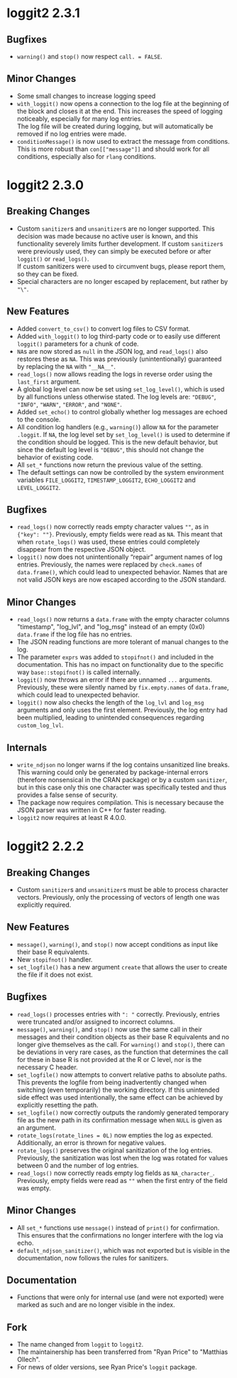 # loggit2 2.3.1

## Bugfixes
* `warning()` and `stop()` now respect `call. = FALSE`.

## Minor Changes
* Some small changes to increase logging speed
* `wìth_loggit()` now opens a connection to the log file at the beginning of the block and closes it at the end.
  This increases the speed of logging noticeably, especially for many log entries.  
  The log file will be created during logging, but will automatically be removed if no log entries were made.
* `conditionMessage()` is now used to extract the message from conditions. This is more robust than `con[["message"]]`
  and should work for all conditions, especially also for `rlang` conditions.

# loggit2 2.3.0

## Breaking Changes
* Custom `sanitizer`s and `unsanitizer`s are no longer supported. This decision was made because no active user is known,
  and this functionality severely limits further development. If custom `sanitizer`s were previously used,
  they can simply be executed before or after `loggit()` or `read_logs()`.  
  If custom sanitizers were used to circumvent bugs, please report them, so they can be fixed.
* Special characters are no longer escaped by replacement, but rather by `"\"`.

## New Features
* Added `convert_to_csv()` to convert log files to CSV format.
* Added `with_loggit()` to log third-party code or to easily use different `loggit()` parameters for a chunk of code.
* `NA`s are now stored as `null` in the JSON log, and `read_logs()` also restores these as `NA`. This was previously (unintentionally) guaranteed by replacing the `NA` with `"__NA__"`.
* `read_logs()` now allows reading the logs in reverse order using the `last_first` argument.
* A global log level can now be set using `set_log_level()`, which is used by all functions unless otherwise stated. The log levels are: `"DEBUG"`, `"INFO"`, `"WARN"`, `"ERROR"`, and `"NONE"`.
* Added `set_echo()` to control globally whether log messages are echoed to the console.
* All condition log handlers (e.g., `warning()`) allow `NA` for the parameter `.loggit`. If `NA`, the log level set by `set_log_level()` is used
  to determine if the condition should be logged. This is the new default behavior, but since the default log level is `"DEBUG"`, this should not change the behavior of existing code.
* All `set_*` functions now return the previous value of the setting.
* The default settings can now be controlled by the system environment variables `FILE_LOGGIT2`, `TIMESTAMP_LOGGIT2`, `ECHO_LOGGIT2` and `LEVEL_LOGGIT2`.

## Bugfixes 
* `read_logs()` now correctly reads empty character values `""`, as in `{"key": ""}`. 
  Previously, empty fields were read as `NA`. This meant that when `rotate_logs()` was used,
  these entries could completely disappear from the respective JSON object.
* `loggit()` now does not unintentionally “repair” argument names of log entries. 
  Previously, the names were replaced by `check.names` of `data.frame()`, which could lead to unexpected behavior.
  Names that are not valid JSON keys are now escaped according to the JSON standard.

## Minor Changes
* `read_logs()` now returns a `data.frame` with the empty character columns "timestamp", "log_lvl", and "log_msg" instead of an empty (0x0) `data.frame` if the log file has no entries.
* The JSON reading functions are more tolerant of manual changes to the log.
* The parameter `exprs` was added to `stopifnot()` and included in the documentation. This has no impact on functionality due to the specific way `base::stopifnot()` is called internally.
* `loggit()` now throws an error if there are unnamed `...` arguments. Previously, these were silently named by `fix.empty.names` of `data.frame`, which could lead to unexpected behavior.
* `loggit()` now also checks the length of the `log_lvl` and `log_msg` arguments and only uses the first element. 
  Previously, the log entry had been multiplied, leading to unintended consequences regarding `custom_log_lvl`.

## Internals
* `write_ndjson` no longer warns if the log contains unsanitized line breaks. This warning could only be generated by package-internal errors
  (therefore nonsensical in the CRAN package) or by a custom `sanitizer`, but in this case only this one character was specifically tested and thus provides a false sense of security.
* The package now requires compilation. This is necessary because the JSON parser was written in C++ for faster reading.
* `loggit2` now requires at least R 4.0.0. 

# loggit2 2.2.2

## Breaking Changes
* Custom `sanitizer`s and `unsanitizer`s must be able to process character vectors.
  Previously, only the processing of vectors of length one was explicitly required.

## New Features
* `message()`, `warning()`, and `stop()` now accept conditions as input like their base R equivalents.
* New `stopifnot()` handler.
* `set_logfile()` has a new argument `create` that allows the user to create the file if it does not exist.

## Bugfixes 
* `read_logs()` processes entries with `": "` correctly. 
  Previously, entries were truncated and/or assigned to incorrect columns.
* `message()`, `warning()`, and `stop()` now use the same call in their messages and their condition objects as their base R equivalents and no longer give themselves as the call. 
  For `warning()` and `stop()`, there can be deviations in very rare cases, as the function that determines the call for these in base R is not provided at the R or C level, nor is the necessary C header.
* `set_logfile()` now attempts to convert relative paths to absolute paths. This prevents the logfile from being inadvertently changed when switching (even temporarily) the working directory. 
  If this unintended side effect was used intentionally, the same effect can be achieved by explicitly resetting the path.
* `set_logfile()` now correctly outputs the randomly generated temporary file as the new path in its confirmation message when `NULL` is given as an argument.
* `rotate_logs(rotate_lines = 0L)` now empties the log as expected. Additionally, an error is thrown for negative values.
* `rotate_logs()` preserves the original sanitization of the log entries. Previously, the sanitization was lost when the log was rotated for values between 0 and the number of log entries.
* `read_logs()` now correctly reads empty log fields as `NA_character_`. Previously, empty fields were read as `""` when the first entry of the field was empty.

## Minor Changes
* All `set_*` functions use `message()` instead of `print()` for confirmation. This ensures that the confirmations no longer interfere with the log via echo.
* `default_ndjson_sanitizer()`, which was not exported but is visible in the documentation, now follows the rules for sanitizers.

## Documentation
* Functions that were only for internal use (and were not exported) were marked as such and are no longer visible in the index.

## Fork
* The name changed from `loggit` to `loggit2`.
* The maintainership has been transferred from "Ryan Price" to "Matthias Ollech".
* For news of older versions, see Ryan Price's `loggit` package.
